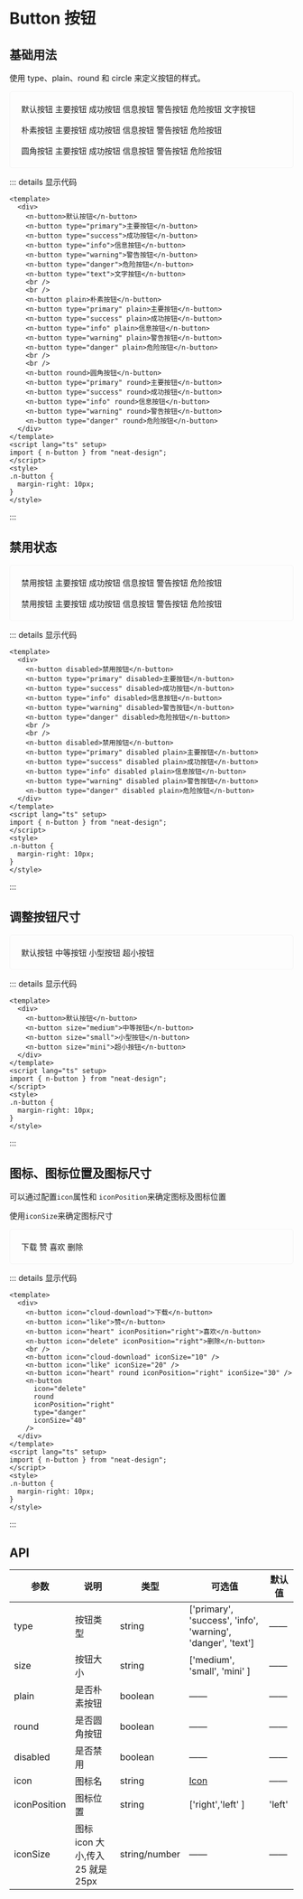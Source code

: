 # Button 按钮

## 基础用法

使用 type、plain、round 和 circle 来定义按钮的样式。

<div class="example">
    <div>
        <n-button>默认按钮</n-button>
        <n-button type="primary">主要按钮</n-button>
        <n-button type="success">成功按钮</n-button>
        <n-button type="info">信息按钮</n-button>
        <n-button type="warning">警告按钮</n-button>
        <n-button type="danger">危险按钮</n-button>
        <n-button type="text">文字按钮</n-button>
        <br>
        <br>
        <n-button plain>朴素按钮</n-button>
        <n-button type="primary" plain>主要按钮</n-button>
        <n-button type="success" plain>成功按钮</n-button>
        <n-button type="info" plain>信息按钮</n-button>
        <n-button type="warning" plain>警告按钮</n-button>
        <n-button type="danger" plain>危险按钮</n-button>
        <br>
        <br>
        <n-button round>圆角按钮</n-button>
        <n-button type="primary" round>主要按钮</n-button>
        <n-button type="success" round>成功按钮</n-button>
        <n-button type="info" round>信息按钮</n-button>
        <n-button type="warning" round>警告按钮</n-button>
        <n-button type="danger" round>危险按钮</n-button>
    </div>
</div>

::: details 显示代码

```vue
<template>
  <div>
    <n-button>默认按钮</n-button>
    <n-button type="primary">主要按钮</n-button>
    <n-button type="success">成功按钮</n-button>
    <n-button type="info">信息按钮</n-button>
    <n-button type="warning">警告按钮</n-button>
    <n-button type="danger">危险按钮</n-button>
    <n-button type="text">文字按钮</n-button>
    <br />
    <br />
    <n-button plain>朴素按钮</n-button>
    <n-button type="primary" plain>主要按钮</n-button>
    <n-button type="success" plain>成功按钮</n-button>
    <n-button type="info" plain>信息按钮</n-button>
    <n-button type="warning" plain>警告按钮</n-button>
    <n-button type="danger" plain>危险按钮</n-button>
    <br />
    <br />
    <n-button round>圆角按钮</n-button>
    <n-button type="primary" round>主要按钮</n-button>
    <n-button type="success" round>成功按钮</n-button>
    <n-button type="info" round>信息按钮</n-button>
    <n-button type="warning" round>警告按钮</n-button>
    <n-button type="danger" round>危险按钮</n-button>
  </div>
</template>
<script lang="ts" setup>
import { n-button } from "neat-design";
</script>
<style>
.n-button {
  margin-right: 10px;
}
</style>
```

:::

## 禁用状态

<div class="example">
    <div>
        <n-button disabled>禁用按钮</n-button>
        <n-button type="primary" disabled>主要按钮</n-button>
        <n-button type="success" disabled>成功按钮</n-button>
        <n-button type="info" disabled>信息按钮</n-button>
        <n-button type="warning" disabled>警告按钮</n-button>
        <n-button type="danger" disabled>危险按钮</n-button>
        <br>
        <br>
        <n-button disabled>禁用按钮</n-button>
        <n-button type="primary" disabled plain>主要按钮</n-button>
        <n-button type="success" disabled plain>成功按钮</n-button>
        <n-button type="info" disabled plain>信息按钮</n-button>
        <n-button type="warning" disabled plain>警告按钮</n-button>
        <n-button type="danger" disabled plain>危险按钮</n-button>
    </div>
</div>

::: details 显示代码

```vue
<template>
  <div>
    <n-button disabled>禁用按钮</n-button>
    <n-button type="primary" disabled>主要按钮</n-button>
    <n-button type="success" disabled>成功按钮</n-button>
    <n-button type="info" disabled>信息按钮</n-button>
    <n-button type="warning" disabled>警告按钮</n-button>
    <n-button type="danger" disabled>危险按钮</n-button>
    <br />
    <br />
    <n-button disabled>禁用按钮</n-button>
    <n-button type="primary" disabled plain>主要按钮</n-button>
    <n-button type="success" disabled plain>成功按钮</n-button>
    <n-button type="info" disabled plain>信息按钮</n-button>
    <n-button type="warning" disabled plain>警告按钮</n-button>
    <n-button type="danger" disabled plain>危险按钮</n-button>
  </div>
</template>
<script lang="ts" setup>
import { n-button } from "neat-design";
</script>
<style>
.n-button {
  margin-right: 10px;
}
</style>
```

:::

## 调整按钮尺寸

<div class="example">
    <div>
        <n-button>默认按钮</n-button>
        <n-button size="medium">中等按钮</n-button>
        <n-button size="small">小型按钮</n-button>
        <n-button size="mini">超小按钮</n-button>
    </div>
</div>

::: details 显示代码

```vue
<template>
  <div>
    <n-button>默认按钮</n-button>
    <n-button size="medium">中等按钮</n-button>
    <n-button size="small">小型按钮</n-button>
    <n-button size="mini">超小按钮</n-button>
  </div>
</template>
<script lang="ts" setup>
import { n-button } from "neat-design";
</script>
<style>
.n-button {
  margin-right: 10px;
}
</style>
```

:::

## 图标、图标位置及图标尺寸

可以通过配置`icon`属性和 `iconPosition`来确定图标及图标位置

使用`iconSize`来确定图标尺寸

<div class="example">
  <n-button icon="cloud-download">下载</n-button>
  <n-button icon="like">赞</n-button>
  <n-button icon="heart" iconPosition="right">喜欢</n-button>
  <n-button icon="delete" iconPosition="right">删除</n-button>
  <br>
  <n-button icon="cloud-download" iconSize="10" />
  <n-button icon="like"  iconSize="20"/>
  <n-button icon="heart" round iconPosition="right" iconSize="30" />
  <n-button icon="delete" round iconPosition="right" type='danger'  iconSize="40"/>
</div>

::: details 显示代码

```vue
<template>
  <div>
    <n-button icon="cloud-download">下载</n-button>
    <n-button icon="like">赞</n-button>
    <n-button icon="heart" iconPosition="right">喜欢</n-button>
    <n-button icon="delete" iconPosition="right">删除</n-button>
    <br />
    <n-button icon="cloud-download" iconSize="10" />
    <n-button icon="like" iconSize="20" />
    <n-button icon="heart" round iconPosition="right" iconSize="30" />
    <n-button
      icon="delete"
      round
      iconPosition="right"
      type="danger"
      iconSize="40"
    />
  </div>
</template>
<script lang="ts" setup>
import { n-button } from "neat-design";
</script>
<style>
.n-button {
  margin-right: 10px;
}
</style>
```

:::

## API

| 参数         | 说明                             | 类型          | 可选值                                                      | 默认值 |
| ------------ | -------------------------------- | ------------- | ----------------------------------------------------------- | ------ |
| type         | 按钮类型                         | string        | ['primary', 'success', 'info', 'warning', 'danger', 'text'] | ——     |
| size         | 按钮大小                         | string        | ['medium', 'small', 'mini' ]                                | ——     |
| plain        | 是否朴素按钮                     | boolean       | ——                                                          | ——     |
| round        | 是否圆角按钮                     | boolean       | ——                                                          | ——     |
| disabled     | 是否禁用                         | boolean       | ——                                                          | ——     |
| icon         | 图标名                           | string        | <a href='/examples/icon'>Icon</a>                                    | ——     |
| iconPosition | 图标位置                         | string        | ['right','left' ]                                           | 'left' |
| iconSize     | 图标 icon 大小,传入 25 就是 25px | string/number | ——                                                          | ——     |

<style scope>
  .example{
      border: 1px solid #f5f5f5;
      border-radius: 5px;
      padding:20px
  }
  .example .n-button {
      margin:10px 5px
  }
  
</style>
